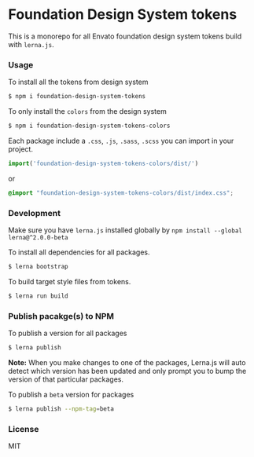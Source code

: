 # Foundation Design System tokens
This is a monorepo for all Envato foundation design system tokens build with `lerna.js`.

### Usage
To install all the tokens from design system

```sh
$ npm i foundation-design-system-tokens
```

To only install the `colors` from the design system

```sh
$ npm i foundation-design-system-tokens-colors
```

Each package include a `.css`, `.js`, `.sass`, `.scss` you can import in your project.

```js
import('foundation-design-system-tokens-colors/dist/')
```

or

```css
@import "foundation-design-system-tokens-colors/dist/index.css";
```

### Development
Make sure you have `lerna.js` installed globally by `npm install --global lerna@^2.0.0-beta`

To install all dependencies for all packages.

```sh
$ lerna bootstrap
```

To build target style files from tokens.

```sh
$ lerna run build
```

### Publish pacakge(s) to NPM

To publish a version for all packages

```sh
$ lerna publish
```

**Note:** When you make changes to one of the packages, Lerna.js will auto detect which version has been updated and only prompt you to bump the version of that particular packages.

To publish a `beta` version for packages

```sh
$ lerna publish --npm-tag=beta
```

### License
MIT
